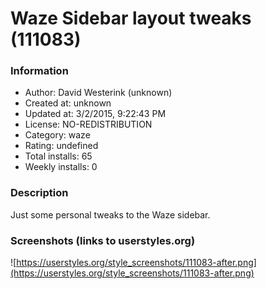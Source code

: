 # Waze Sidebar layout tweaks (111083)

### Information
- Author: David Westerink (unknown)
- Created at: unknown
- Updated at: 3/2/2015, 9:22:43 PM
- License: NO-REDISTRIBUTION
- Category: waze
- Rating: undefined
- Total installs: 65
- Weekly installs: 0


### Description
Just some personal tweaks to the Waze sidebar.


### Screenshots (links to userstyles.org)
![https://userstyles.org/style_screenshots/111083-after.png](https://userstyles.org/style_screenshots/111083-after.png)



